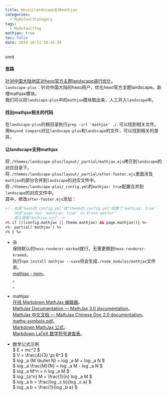 ```yaml
---
title: Hexo让landscape支持mathjax
categories:
  - MyDefaultCategory
tags:
  - MyDefaultTag
mathjax: true
toc: false
date: 2019-10-11 18:45:54
---
```

omit
<!--more-->

#### 思路
[针对中国大陆地区对hexo官方主题landscape进行优化](https://github.com/xiangming/landscape-plus)。  
`landscape-plus`：针对中国大陆的hexo用户，优化hexo官方主题landscape。新增mathjax模块。  
我们可以将`landscape-plus`中的`mathjax`模块取出来，人工并入`landscape`中。  

#### 找出mathjax相关的代码
在`landscape-plus`的根目录执行`grep -irl 'mathjax' ./.`可以找到相关文件。  
用`Beyond Compare`对比`landscape-plus`和`landscape`的文件，可以找到相关的差异。  

#### 让landscape支持mathjax
将`./themes/landscape-plus/layout/_partial/mathjax.ejs`拷贝到`landscape`的对应目录下。  
将`./themes/landscape-plus/layout/_partial/after-footer.ejs`里面涉及`mathjax`的部分合并到`landscape`的对应文件中。  
将`./themes/landscape-plus/_config.yml`的`mathjax: true`配置合并到`landscape`的对应文件中。  
其中，修改`after-footer.ejs`添加：
```html
<!--如果"hexo的_config.yml"或"theme的_config.yml"配置了`mathjax: true`
    并且"page has `mathjax: true` in Front-matter"
    那么使用"mathjax.ejs"-->
<% if (((config.mathjax || theme.mathjax) && page.mathjax)){ %>
<%- partial('mathjax') %>
<% } %>
```

* 杂  
保持默认的`hexo-renderer-marked`就行，无需更换到`hexo-renderer-kramed`。  
执行`npm install mathjax --save`将会生成`./node_modules/mathjax`文件夹。  
[mathjax - npm](https://www.npmjs.com/package/mathjax)。  
[](https://github.com/mathjax/MathJax-src/archive/master.zip)。  
[](https://github.com/mathjax/MathJax/archive/master.zip)。  

* mathjax  
[在线 Markdown MathJax 编辑器](https://kerzol.github.io/markdown-mathjax/editor.html)。  
[MathJax Documentation — MathJax 3.0 documentation](http://docs.mathjax.org/en/latest/index.html)。  
[MathJax 中文文档 — MathJax Chinese Doc 2.0 documentation](https://mathjax-chinese-doc.readthedocs.io/en/latest/)。  
[maths-symbols.pdf](http://mirrors.sjtug.sjtu.edu.cn/ctan/info/symbols/math/maths-symbols.pdf)。  
[Markdown MathJax 公式](https://www.rdtoc.com/tutorial/markdown-mathjax-tutorial.html)。  
[Markdown LaTeX 数学符号速查表](https://www.rdtoc.com/tutorial/markdown-latex-tutorial.html)。  

* 数学公式示例  
$ E = mc^2 $  
$ V = \frac{4}{3} \pi R^3 $  
$ log _a (M \bullet N) = log _a M + log _a N $  
$ log _a \frac{M}{N} = log _a M - log _a N $  
$ log _a M^n = n log _a M $  
$ log _{a^n} M = \frac{1}{n} log _a M $  
$ log _a b = \frac{log _c b}{log _c a} $  
$ log _a b = \frac{1}{log _b a} $  
